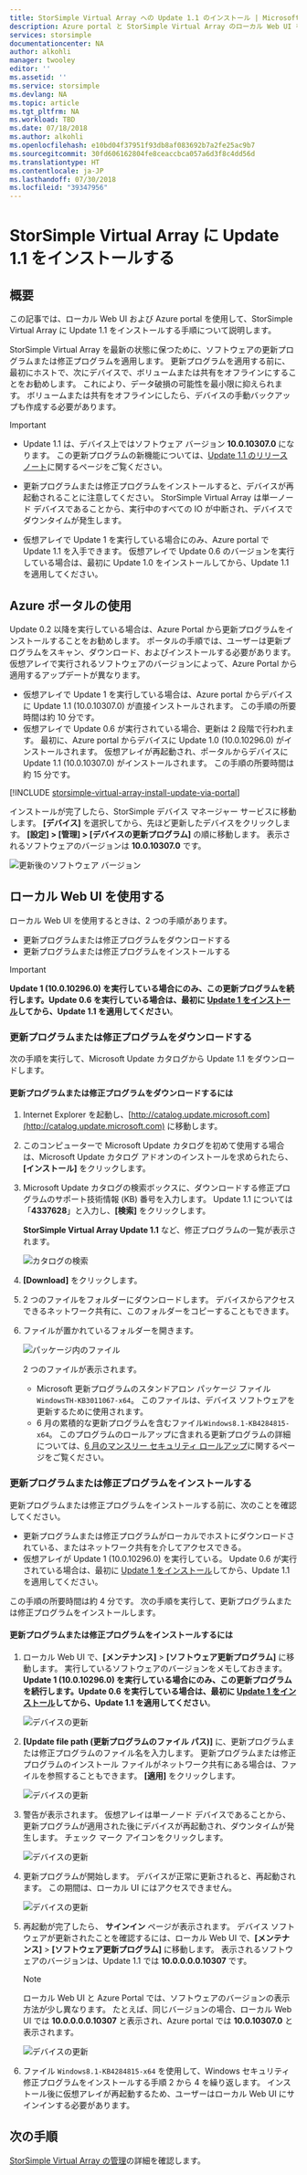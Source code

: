 ```yaml
---
title: StorSimple Virtual Array への Update 1.1 のインストール | Microsoft Docs
description: Azure portal と StorSimple Virtual Array のローカル Web UI を使用して更新プログラムを適用する方法について説明します
services: storsimple
documentationcenter: NA
author: alkohli
manager: twooley
editor: ''
ms.assetid: ''
ms.service: storsimple
ms.devlang: NA
ms.topic: article
ms.tgt_pltfrm: NA
ms.workload: TBD
ms.date: 07/18/2018
ms.author: alkohli
ms.openlocfilehash: e10bd04f37951f93db8af083692b7a2fe25ac9b7
ms.sourcegitcommit: 30fd606162804fe8ceaccbca057a6d3f8c4dd56d
ms.translationtype: HT
ms.contentlocale: ja-JP
ms.lasthandoff: 07/30/2018
ms.locfileid: "39347956"
---
```

# <a name="install-update-11-on-your-storsimple-virtual-array"></a>StorSimple Virtual Array に Update 1.1 をインストールする

## <a name="overview"></a>概要

この記事では、ローカル Web UI および Azure portal を使用して、StorSimple Virtual Array に Update 1.1 をインストールする手順について説明します。

StorSimple Virtual Array を最新の状態に保つために、ソフトウェアの更新プログラムまたは修正プログラムを適用します。 更新プログラムを適用する前に、最初にホストで、次にデバイスで、ボリュームまたは共有をオフラインにすることをお勧めします。 これにより、データ破損の可能性を最小限に抑えられます。 ボリュームまたは共有をオフラインにしたら、デバイスの手動バックアップも作成する必要があります。

> [!IMPORTANT]
> - Update 1.1 は、デバイス上ではソフトウェア バージョン **10.0.10307.0** になります。 この更新プログラムの新機能については、[Update 1.1 のリリース ノート](storsimple-virtual-array-update-11-release-notes.md)に関するページをご覧ください。
>
> - 更新プログラムまたは修正プログラムをインストールすると、デバイスが再起動されることに注意してください。 StorSimple Virtual Array は単一ノード デバイスであることから、実行中のすべての IO が中断され、デバイスでダウンタイムが発生します。
>
> - 仮想アレイで Update 1 を実行している場合にのみ、Azure portal で Update 1.1 を入手できます。 仮想アレイで Update 0.6 のバージョンを実行している場合は、最初に Update 1.0 をインストールしてから、Update 1.1 を適用してください。

## <a name="use-the-azure-portal"></a>Azure ポータルの使用

Update 0.2 以降を実行している場合は、Azure Portal から更新プログラムをインストールすることをお勧めします。 ポータルの手順では、ユーザーは更新プログラムをスキャン、ダウンロード、およびインストールする必要があります。 仮想アレイで実行されるソフトウェアのバージョンによって、Azure Portal から適用するアップデートが異なります。

 - 仮想アレイで Update 1 を実行している場合は、Azure portal からデバイスに Update 1.1 (10.0.10307.0) が直接インストールされます。 この手順の所要時間は約 10 分です。
 - 仮想アレイで Update 0.6 が実行されている場合、更新は 2 段階で行われます。 最初に、Azure portal からデバイスに Update 1.0 (10.0.10296.0) がインストールされます。 仮想アレイが再起動され、ポータルからデバイスに Update 1.1 (10.0.10307.0) がインストールされます。 この手順の所要時間は約 15 分です。


[!INCLUDE [storsimple-virtual-array-install-update-via-portal](../../includes/storsimple-virtual-array-install-update-via-portal-11.md)]

インストールが完了したら、StorSimple デバイス マネージャー サービスに移動します。 **[デバイス]** を選択してから、先ほど更新したデバイスをクリックします。 **[設定] > [管理] > [デバイスの更新プログラム]** の順に移動します。 表示されるソフトウェアのバージョンは **10.0.10307.0** です。

![更新後のソフトウェア バージョン](./media/storsimple-virtual-array-install-update-11/azupdate17m2.png)

## <a name="use-the-local-web-ui"></a>ローカル Web UI を使用する

ローカル Web UI を使用するときは、2 つの手順があります。

* 更新プログラムまたは修正プログラムをダウンロードする
* 更新プログラムまたは修正プログラムをインストールする

> [!IMPORTANT] 
> **Update 1 (10.0.10296.0) を実行している場合にのみ、この更新プログラムを続行します。Update 0.6 を実行している場合は、最初に [Update 1 をインストール](storsimple-virtual-array-install-update-1.md)してから、Update 1.1 を適用してください**。

### <a name="download-the-update-or-the-hotfix"></a>更新プログラムまたは修正プログラムをダウンロードする

次の手順を実行して、Microsoft Update カタログから Update 1.1 をダウンロードします。

#### <a name="to-download-the-update-or-the-hotfix"></a>更新プログラムまたは修正プログラムをダウンロードするには

1. Internet Explorer を起動し、[http://catalog.update.microsoft.com](http://catalog.update.microsoft.com) に移動します。

2. このコンピューターで Microsoft Update カタログを初めて使用する場合は、Microsoft Update カタログ アドオンのインストールを求められたら、 **[インストール]** をクリックします。

3. Microsoft Update カタログの検索ボックスに、ダウンロードする修正プログラムのサポート技術情報 (KB) 番号を入力します。 Update 1.1 については「**4337628**」と入力し、**[検索]** をクリックします。
   
    **StorSimple Virtual Array Update 1.1** など、修正プログラムの一覧が表示されます。
   
    ![カタログの検索](./media/storsimple-virtual-array-install-update-11/download1.png)

4. **[Download]** をクリックします。

5. 2 つのファイルをフォルダーにダウンロードします。 デバイスからアクセスできるネットワーク共有に、このフォルダーをコピーすることもできます。

6. ファイルが置かれているフォルダーを開きます。

    ![パッケージ内のファイル](./media/storsimple-virtual-array-install-update-11/update01folder.png)

    2 つのファイルが表示されます。
    -  Microsoft 更新プログラムのスタンドアロン パッケージ ファイル `WindowsTH-KB3011067-x64`。 このファイルは、デバイス ソフトウェアを更新するために使用されます。
    - 6 月の累積的な更新プログラムを含むファイル`Windows8.1-KB4284815-x64`。 このプログラムのロールアップに含まれる更新プログラムの詳細については、[6 月のマンスリー セキュリティ ロールアップ](https://support.microsoft.com/help/4284815/windows-81-update-kb4284815)に関するページをご覧ください。

### <a name="install-the-update-or-the-hotfix"></a>更新プログラムまたは修正プログラムをインストールする

更新プログラムまたは修正プログラムをインストールする前に、次のことを確認してください。

 - 更新プログラムまたは修正プログラムがローカルでホストにダウンロードされている、またはネットワーク共有を介してアクセスできる。
 - 仮想アレイが Update 1 (10.0.10296.0) を実行している。 Update 0.6 が実行されている場合は、最初に [Update 1 をインストール](storsimple-virtual-array-install-update-1.md)してから、Update 1.1 を適用してください。

この手順の所要時間は約 4 分です。 次の手順を実行して、更新プログラムまたは修正プログラムをインストールします。

#### <a name="to-install-the-update-or-the-hotfix"></a>更新プログラムまたは修正プログラムをインストールするには

1. ローカル Web UI で、**[メンテナンス]** > **[ソフトウェア更新プログラム]** に移動します。 実行しているソフトウェアのバージョンをメモしておきます。 **Update 1 (10.0.10296.0) を実行している場合にのみ、この更新プログラムを続行します。Update 0.6 を実行している場合は、最初に [Update 1 をインストール](storsimple-virtual-array-install-update-1.md)してから、Update 1.1 を適用してください**。
   
    ![デバイスの更新](./media/storsimple-virtual-array-install-update-11/update1m.png)

2. **[Update file path (更新プログラムのファイル パス)]** に、更新プログラムまたは修正プログラムのファイル名を入力します。 更新プログラムまたは修正プログラムのインストール ファイルがネットワーク共有にある場合は、ファイルを参照することもできます。 **[適用]** をクリックします。
   
    ![デバイスの更新](./media/storsimple-virtual-array-install-update-11/update2m.png)

3. 警告が表示されます。 仮想アレイは単一ノード デバイスであることから、更新プログラムが適用された後にデバイスが再起動され、ダウンタイムが発生します。 チェック マーク アイコンをクリックします。
   
   ![デバイスの更新](./media/storsimple-virtual-array-install-update-11/update3m.png)

4. 更新プログラムが開始します。 デバイスが正常に更新されると、再起動されます。 この期間は、ローカル UI にはアクセスできません。
   
    ![デバイスの更新](./media/storsimple-virtual-array-install-update-11/update5m.png)

5. 再起動が完了したら、 **サインイン** ページが表示されます。 デバイス ソフトウェアが更新されたことを確認するには、ローカル Web UI で、**[メンテナンス]** > **[ソフトウェア更新プログラム]** に移動します。 表示されるソフトウェアのバージョンは、Update 1.1 では **10.0.0.0.0.10307** です。
   
   > [!NOTE]
   > ローカル Web UI と Azure Portal では、ソフトウェアのバージョンの表示方法が少し異なります。 たとえば、同じバージョンの場合、ローカル Web UI では **10.0.0.0.0.10307** と表示され、Azure portal では **10.0.10307.0** と表示されます。
   
    ![デバイスの更新](./media/storsimple-virtual-array-install-update-11/update6m.png)

6. ファイル `Windows8.1-KB4284815-x64` を使用して、Windows セキュリティ修正プログラムをインストールする手順 2 から 4 を繰り返します。 インストール後に仮想アレイが再起動するため、ユーザーはローカル Web UI にサインインする必要があります。


## <a name="next-steps"></a>次の手順

[StorSimple Virtual Array の管理](storsimple-ova-web-ui-admin.md)の詳細を確認します。
